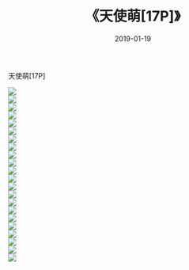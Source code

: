 ﻿---
layout: post
title:  《天使萌[17P]》
date:   2019-01-19
img: http://pic.660000.xyz/1:/唯美/2019/天使萌[17P]/000.jpg
categories: [美女, 清纯, 唯美]
---

天使萌[17P]

  ![](http://pic.660000.xyz/1:/唯美/2019/天使萌[17P]/001.jpg) <br> ![](http://pic.660000.xyz/1:/唯美/2019/天使萌[17P]/002.jpg) <br> ![](http://pic.660000.xyz/1:/唯美/2019/天使萌[17P]/003.jpg) <br> ![](http://pic.660000.xyz/1:/唯美/2019/天使萌[17P]/004.jpg) <br> ![](http://pic.660000.xyz/1:/唯美/2019/天使萌[17P]/005.jpg) <br> ![](http://pic.660000.xyz/1:/唯美/2019/天使萌[17P]/006.jpg) <br> ![](http://pic.660000.xyz/1:/唯美/2019/天使萌[17P]/007.jpg) <br> ![](http://pic.660000.xyz/1:/唯美/2019/天使萌[17P]/008.jpg) <br> ![](http://pic.660000.xyz/1:/唯美/2019/天使萌[17P]/009.jpg) <br> ![](http://pic.660000.xyz/1:/唯美/2019/天使萌[17P]/010.jpg) <br> ![](http://pic.660000.xyz/1:/唯美/2019/天使萌[17P]/011.jpg) <br> ![](http://pic.660000.xyz/1:/唯美/2019/天使萌[17P]/012.jpg) <br> ![](http://pic.660000.xyz/1:/唯美/2019/天使萌[17P]/013.jpg) <br> ![](http://pic.660000.xyz/1:/唯美/2019/天使萌[17P]/014.jpg) <br> ![](http://pic.660000.xyz/1:/唯美/2019/天使萌[17P]/015.jpg) <br> ![](http://pic.660000.xyz/1:/唯美/2019/天使萌[17P]/016.jpg) <br> ![](http://pic.660000.xyz/1:/唯美/2019/天使萌[17P]/017.jpg) <br> ![](http://pic.660000.xyz/1:/唯美/2019/天使萌[17P]/018.jpg) <br> ![](http://pic.660000.xyz/1:/唯美/2019/天使萌[17P]/019.jpg) <br> ![](http://pic.660000.xyz/1:/唯美/2019/天使萌[17P]/020.jpg) <br> ![](http://pic.660000.xyz/1:/唯美/2019/天使萌[17P]/021.jpg) <br> ![](http://pic.660000.xyz/1:/唯美/2019/天使萌[17P]/022.jpg) <br>